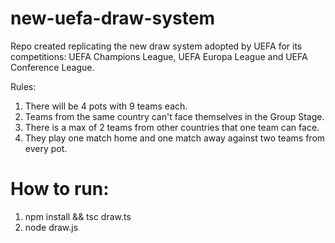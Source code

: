 # new-uefa-draw-system
Repo created replicating the new draw system adopted by UEFA for its competitions: UEFA Champions League, UEFA Europa League and UEFA Conference League.

Rules:
1. There will be 4 pots with 9 teams each.
2. Teams from the same country can't face themselves in the Group Stage.
3. There is a max of 2 teams from other countries that one team can face.
4. They play one match home and one match away against two teams from every pot.


# How to run:
1. npm install && tsc draw.ts
2. node draw.js

